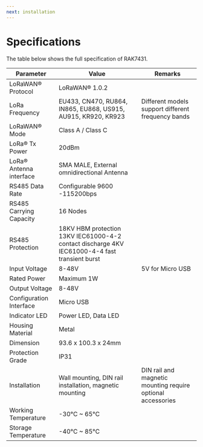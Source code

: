 ```yaml
---
next: installation
---
```


# Specifications

The table below shows the full specification of RAK7431.

| Parameter               | Value                                                                                         | Remarks                                                     |
| ----------------------- | --------------------------------------------------------------------------------------------- | ----------------------------------------------------------- |
| LoRaWAN® Protocol       | LoRaWAN® 1.0.2                                                                                |                                                             |
| LoRa Frequency          | EU433, CN470, RU864, IN865, EU868, US915, AU915, KR920, KR923                                 | Different models support different frequency bands          |
| LoRaWAN® Mode           | Class A / Class C                                                                             |                                                             |
| LoRa® Tx Power          | 20dBm                                                                                         |                                                             |
| LoRa® Antenna interface | SMA MALE, External omnidirectional Antenna                                                    |                                                             |
| RS485 Data Rate         | Configurable 9600 -115200bps                                                                  |                                                             |
| RS485 Carrying Capacity | 16 Nodes                                                                                      |                                                             |
| RS485 Protection        | 18KV HBM protection 13KV IEC61000-4-2 contact discharge 4KV IEC61000-4-4 fast transient burst |                                                             |
| Input Voltage           | 8-48V                                                                                         | 5V for Micro USB                                            |
| Rated Power             | Maximum 1W                                                                                    |                                                             |
| Output Voltage          | 8-48V                                                                                         |                                                             |
| Configuration Interface | Micro USB                                                                                     |                                                             |
| Indicator LED           | Power LED, Data LED                                                                           |                                                             |
| Housing Material        | Metal                                                                                         |                                                             |
| Dimension               | 93.6 x 100.3 x 24mm                                                                           |                                                             |
| Protection Grade        | IP31                                                                                          |                                                             |
| Installation            | Wall mounting, DIN rail installation, magnetic mounting                                       | DIN rail and magnetic mounting require optional accessories |
| Working Temperature     | -30°C ~ 65°C                                                                                  |                                                             |
| Storage Temperature     | -40°C ~ 85°C                                                                                  |                                                             |


